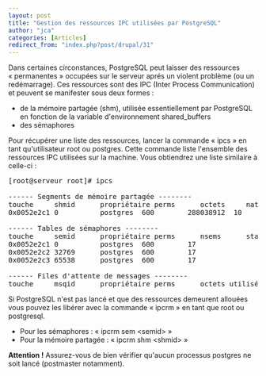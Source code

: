 ```yaml
---
layout: post
title: "Gestion des ressources IPC utilisées par PostgreSQL"
author: "jca"
categories: [Articles]
redirect_from: "index.php?post/drupal/31"
---
```



<p></p>

<!--more-->


<p>Dans certaines circonstances, PostgreSQL peut laisser des ressources «&nbsp;permanentes&nbsp;» occupées sur le serveur aprés un violent problème (ou un redémarrage). Ces ressources sont des IPC (Inter Process Communication) et peuvent se manifester sous deux formes&nbsp;:</p>

<ul>

<li>de la mémoire partagée (shm), utilisée essentiellement par PostgreSQL en fonction de la variable d'environnement shared_buffers</li>

<li>des sémaphores</li>

</ul>

<p>Pour récupérer une liste des ressources, lancer la commande «&nbsp;ipcs&nbsp;» en tant qu'utilisateur root ou postgres. Cette commande liste l'ensemble des ressources IPC utilisées sur la machine. Vous obtiendrez une liste similaire à celle-ci&nbsp;:

</p>

<pre>[root@serveur root]# ipcs<br /><br />------ Segments de mémoire partagée --------<br />touche     shmid      propriétaire perms      octets     nattch     statut<br />0x0052e2c1 0          postgres  600        288038912  10<br /><br />------ Tables de sémaphores --------<br />touche     semid      propriétaire perms      nsems      statut<br />0x0052e2c1 0          postgres  600        17<br />0x0052e2c2 32769      postgres  600        17<br />0x0052e2c3 65538      postgres  600        17<br /><br />------ Files d'attente de messages --------<br />touche     msqid      propriétaire perms      octets utilisés messages<br /></pre>

<p>Si PostgreSQL n'est pas lancé et que des ressources demeurent allouées vous pouvez les libérer avec la commande «&nbsp;ipcrm&nbsp;» en tant que root ou postgresql.</p>

<ul>

<li>Pour les sémaphores&nbsp;: «&nbsp;ipcrm sem &lt;semid&gt;&nbsp;»</li>

<li> Pour la mémoire partagée&nbsp;: «&nbsp;ipcrm shm &lt;shmid&gt;&nbsp;»</li>

</ul>

<p><strong>Attention&nbsp;!</strong> Assurez-vous de bien vérifier qu'aucun processus postgres ne soit lancé (postmaster notamment).</p>